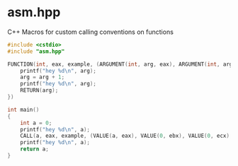 # asm.hpp
C++ Macros for custom calling conventions on functions

```cpp
#include <cstdio>
#include "asm.hpp"

FUNCTION(int, eax, example, (ARGUMENT(int, arg, eax), ARGUMENT(int, arg2, ebx), ARGUMENT(int, arg3, ecx), ARGUMENT(int, arg4, edx)), {
	printf("hey %d\n", arg);
	arg = arg + 1;
	printf("hey %d\n", arg);
	RETURN(arg);
})

int main()
{
	int a = 0;
	printf("hey %d\n", a);
	CALL(a, eax, example, (VALUE(a, eax), VALUE(0, ebx), VALUE(0, ecx), VALUE(0, edx)));
	printf("hey %d\n", a);
	return a;
}
```
